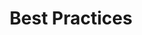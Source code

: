 ---
title: Best Practices
tag: [bp, overview]
layout: docs-overview
description: This document provides some common practices and experiences in using our services so that you can access data easily and quickly.
permalink: /en/docs/best-practices/
ref: bp-overview
---